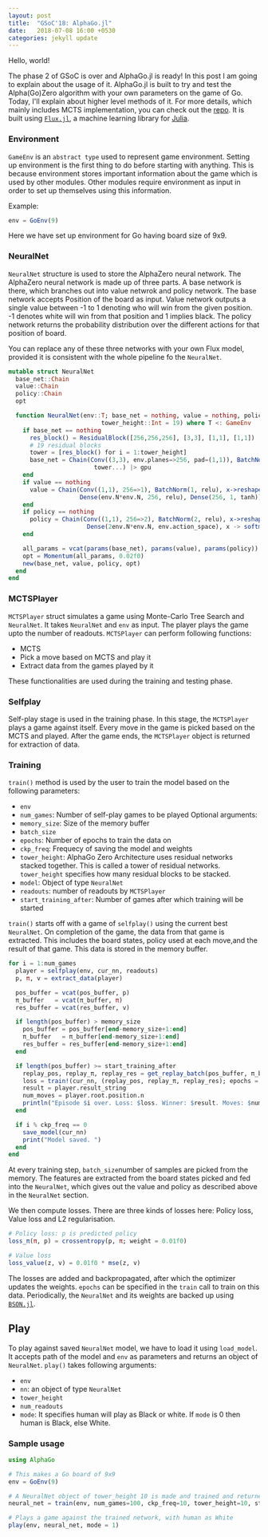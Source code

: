 ```yaml
---
layout: post
title:  "GSoC'18: AlphaGo.jl"
date:   2018-07-08 16:00 +0530
categories: jekyll update
---
```


Hello, world!

The phase 2 of GSoC is over and AlphaGo.jl is ready! In this post I am going to explain about the usage of it.
AlphaGo.jl is built to try and test the Alpha(Go)Zero algorithm with your own parameters on the game of Go. Today, I'll explain about higher level methods of it. For more details, which mainly includes MCTS implementation, you can check out the [repo](https://github.com/tejank10/AlphaGo.jl). It is built using [`Flux.jl`](https://www.fluxml.ai), a machine learning library for [Julia](https://www.julialang.org).

### Environment
`GameEnv` is an `abstract type` used to represent game environment. Setting up environment is the first thing to do before starting with anything. This is because environment stores important information about the game which is used by other modules. Other modules require environment as input in order to set up themselves using this information.

Example:
```julia
env = GoEnv(9)
```
Here we have set up environment for Go having board size of 9x9.

### NeuralNet
`NeuralNet` structure is used to store the AlphaZero neural network. The AlphaZero neural network is made up of three parts. A base network is there, which branches out into value netwrok and policy network.
The base network accepts Position of the board as input. Value network outputs a single value between -1 to 1 denoting who will win from the given position. -1 denotes white will win from that position and 1 implies black. The policy network returns the probability distribution over the different actions for that position of board.

You can replace any of these three networks with your own Flux model, provided it is consistent with the whole pipeline fo the `NeuralNet`.
```julia
mutable struct NeuralNet
  base_net::Chain
  value::Chain
  policy::Chain
  opt

  function NeuralNet(env::T; base_net = nothing, value = nothing, policy = nothing,
                          tower_height::Int = 19) where T <: GameEnv
    if base_net == nothing
      res_block() = ResidualBlock([256,256,256], [3,3], [1,1], [1,1])
      # 19 residual blocks
      tower = [res_block() for i = 1:tower_height]
      base_net = Chain(Conv((3,3), env.planes=>256, pad=(1,1)), BatchNorm(256, relu),
                        tower...) |> gpu
    end
    if value == nothing
      value = Chain(Conv((1,1), 256=>1), BatchNorm(1, relu), x->reshape(x, :, size(x, 4)),
                    Dense(env.N*env.N, 256, relu), Dense(256, 1, tanh)) |> gpu
    end
    if policy == nothing
      policy = Chain(Conv((1,1), 256=>2), BatchNorm(2, relu), x->reshape(x, :, size(x, 4)),
                      Dense(2env.N*env.N, env.action_space), x -> softmax(x)) |> gpu
    end

    all_params = vcat(params(base_net), params(value), params(policy))
    opt = Momentum(all_params, 0.02f0)
    new(base_net, value, policy, opt)
  end
end
```
### MCTSPlayer
`MCTSPlayer` struct simulates a game using Monte-Carlo Tree Search and `NeuralNet`. It takes `NeuralNet` and `env` as input. The player plays the game upto the number of readouts. `MCTSPlayer` can perform following functions:
- MCTS
- Pick a move based on MCTS and play it
- Extract data from the games played by it

These functionalities are used during the training and testing phase.
### Selfplay
Self-play stage is used in the training phase. In this stage, the  `MCTSPlayer` plays a game against itself. Every move in the game is picked based on the MCTS and played. After the game ends, the `MCTSPlayer` object is returned for extraction of data.

### Training
`train()` method is used by the user to train the model based on the following parameters:
- `env`
- `num_games`: Number of self-play games to be played
Optional arguments:
- `memory_size`: Size of the memory buffer
- `batch_size`
- `epochs`: Number of epochs to train the data on
- `ckp_freq`: Frequecy of saving the model and weights
- `tower_height`: AlphaGo Zero Architecture uses residual networks stacked together. This is called a tower of residual networks. `tower_height` specifies how many residual blocks to be stacked.
- `model`: Object of type `NeuralNet`
- `readouts`: number of readouts by `MCTSPlayer`
- `start_training_after`: Number of games after which training will be started

`train()` starts off with a game of `selfplay()` using the current best `NeuralNet`. On completion of the game, the data from that game  is extracted. This includes the board states, policy used at each move,and the result of that game. This data is stored in the memory buffer.
```julia
for i = 1:num_games
  player = selfplay(env, cur_nn, readouts)
  p, π, v = extract_data(player)

  pos_buffer = vcat(pos_buffer, p)
  π_buffer   = vcat(π_buffer, π)
  res_buffer = vcat(res_buffer, v)

  if length(pos_buffer) > memory_size
    pos_buffer = pos_buffer[end-memory_size+1:end]
    π_buffer   = π_buffer[end-memory_size+1:end]
    res_buffer = res_buffer[end-memory_size+1:end]
  end

  if length(pos_buffer) >= start_training_after
    replay_pos, replay_π, replay_res = get_replay_batch(pos_buffer, π_buffer, res_buffer; batch_size = batch_size)
    loss = train!(cur_nn, (replay_pos, replay_π, replay_res); epochs = epochs)
    result = player.result_string
    num_moves = player.root.position.n
    println("Episode $i over. Loss: $loss. Winner: $result. Moves: $num_moves.")
  end

  if i % ckp_freq == 0
    save_model(cur_nn)
    print("Model saved. ")
  end
end
```
At every training step, `batch_size`number of samples are picked from the memory. The features are extracted from the board states picked and fed into the `NeuralNet`, which gives out the value and policy as described above in the `NeuralNet` section.

We then compute losses. There are three kinds of losses here: Policy loss, Value loss and L2 regularisation.
```julia
# Policy loss: p is predicted policy
loss_π(π, p) = crossentropy(p, π; weight = 0.01f0)

# Value loss
loss_value(z, v) = 0.01f0 * mse(z, v)
```

The losses are added and backpropagated, after which the optimizer updates the weights. `epochs` can be specified in the `train` call to train on this data. Periodically, the `NeuralNet` and its weights are backed up using [`BSON.jl`](http://github.com/MikeInnes/BSON.jl).

## Play
To play against saved `NeuralNet` model, we have to load it using `load_model`. It accepts path of the model and `env` as parameters and returns an object of `NeuralNet`.
`play()` takes following arguments:
- `env`
- `nn`: an object of type `NeuralNet`
- `tower_height`
- `num_readouts`
- `mode`: It specifies human will play as Black or white. If `mode` is 0 then human is Black, else White.

### Sample usage
```julia
using AlphaGo

# This makes a Go board of 9x9
env = GoEnv(9)

# A NeuralNet object of tower_height 10 is made and trained and returned
neural_net = train(env, num_games=100, ckp_freq=10, tower_height=10, start_training_after=500)

# Plays a game against the trained network, with human as White
play(env, neural_net, mode = 1)
```
